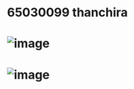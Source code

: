 # 65030099 thanchira
# ![image](https://github.com/ThanchiraCharakhon099/03376836-OOP-2566-Week-04/assets/144195708/14b6d246-c129-4506-b41f-1676f8c43708)
# ![image](https://github.com/ThanchiraCharakhon099/03376836-OOP-2566-Week-04/assets/144195708/5451a3ab-a243-4794-9810-daf07b08e312)

